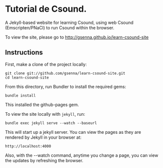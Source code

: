 # Tutorial de Csound.

A Jekyll-based website for learning Csound, using web Csound (Emscripten/PNaCl) to run Csound within the browser.

To view the site, please go to http://gsenna.github.io/learn-csound-site

## Instructions

First, make a clone of the project locally: 

    git clone git://github.com/gsenna/learn-csound-site.git
    cd learn-csound-site

From this directory, run Bundler to install the required gems:
    
    bundle install

This installed the github-pages gem.

To view the site locally with `jekyll`, run:

    bundle exec jekyll serve --watch --baseurl

This will start up a jekyll server. You can view the pages as they are rendered by Jekyll in your browser at:

    http://localhost:4000
    
Also, with the --watch command, anytime you change a page, you can view the updates by refreshing the browser.
